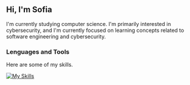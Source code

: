 ## Hi, I'm Sofia

I'm currently studying computer science. I'm primarily interested in cybersecurity, and I'm currently focused on learning concepts related to software engineering and cybersecurity.


### Lenguages and Tools
Here are some of my skills.

[![My Skills](https://skillicons.dev/icons?i=js,html,css,java,react,docker,c,cpp,git,nestjs,nodejs,postgres,prisma,py,tailwind,ts)](https://skillicons.dev)
<!--
**sofiaignaciab/sofiaignaciab** is a ✨ _special_ ✨ repository because its `README.md` (this file) appears on your GitHub profile.

Here are some ideas to get you started:

- 🔭 I’m currently working on ...
- 🌱 I’m currently learning ...
- 👯 I’m looking to collaborate on ...
- 🤔 I’m looking for help with ...
- 💬 Ask me about ...
- 📫 How to reach me: ...
- 😄 Pronouns: ...
- ⚡ Fun fact: ...
-->
